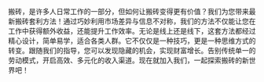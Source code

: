 搬砖，是许多人日常工作的一部分，但如何让搬砖变得更有价值？我们为您带来最新搬砖套利方法！通过巧妙利用市场差异与信息不对称，我们的方法不仅能让您在工作中获得额外收益，还能提升工作效率。无论是线上还是线下，这套方法都经过精心设计，简单易学，适合各类人群。它不仅仅是一种技巧，更是一种思维方式的转变。跟随我们的指导，您可以发现隐藏的机会，实现财富增长。告别传统单一的劳动模式，开启高效、多元化的收入渠道。现在就加入我们，一起探索搬砖的新世界吧！
